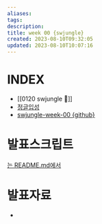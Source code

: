 ```yaml
---
aliases: 
tags: 
description:
title: week 00 {swjungle}
created: 2023-08-10T09:32:05
updated: 2023-08-10T10:07:16
---
```


# INDEX

- [[0120 swjungle 🤖]]
- [정글입성](https://jungle7-7610626261f4.herokuapp.com/pages/W00-mini-project.html)
- [swjungle-week-00 {github}](https://github.com/ChoiWheatley/swjungle-week-00)

# 발표스크립트

[는 README.md에서](https://github.com/ChoiWheatley/swjungle-week-000)

# 발표자료

- 